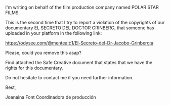 
I'm writing on behalf of the film production company named POLAR STAR FILMS.

This is the second time that I try to report a violation of the copyrights of our documentary EL SECRETO DEL DOCTOR GRINBERG, that someone has uploaded in your platform in the following link:

https://odysee.com/@mentealt:1/El-Secreto-del-Dr-Jacobo-Grinberg:a

Please, could you remove this asap?

Find attached the Safe Creative document that states that we have the rights for this documentary.

Do not hesitate to contact me if you need further information.

Best,

Joanaina Font
Coordinadora de producción 
